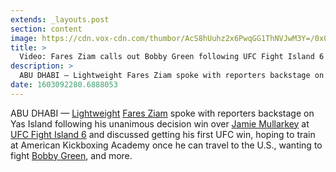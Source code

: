 ```yaml
--- 
extends: _layouts.post 
section: content 
image: https://cdn.vox-cdn.com/thumbor/AcS8hUuhz2x6PwqGG1ThNVJwM3Y=/0x0:1920x1080/fit-in/1200x630/filters:fill(ffffff)/cdn.vox-cdn.com/uploads/chorus_asset/file/21969236/FaresZiamYT.jpg 
title: > 
  Video: Fares Ziam calls out Bobby Green following UFC Fight Island 6 win 
description: > 
  ABU DHABI — Lightweight Fares Ziam spoke with reporters backstage on Yas Island following his unanimous decision win over Jamie Mullarkey at UFC Fight Island 6 and discussed getting his first UFC win, hoping to train at American Kickboxing Academy once he can travel to the U.S., wanting to fight Bobby Green, and more. 
date: 1603092280.6888053 
--- 
```

<div><p id="IRes8H">ABU DHABI &#8212; <a href="https://www.mmafighting.com/weight-class/lightweight">Lightweight</a> <a href="https://www.mmafighting.com/fighter/5086/fares-ziam">Fares Ziam</a> spoke with reporters backstage on Yas Island following his unanimous decision win over <a href="https://www.mmafighting.com/fighter/5115/jamie-mullarkey">Jamie Mullarkey</a> at <a href="https://www.mmafighting.com/fight-card/1164/ufc-fight-island-6-ortega-vs-korean-zombie">UFC Fight Island 6</a> and discussed getting his first UFC win, hoping to train at American Kickboxing Academy once he can travel to the U.S., wanting to fight <a href="https://www.mmafighting.com/fighter/1095/bobby-green">Bobby Green</a>, and more. </p>
  
</div>